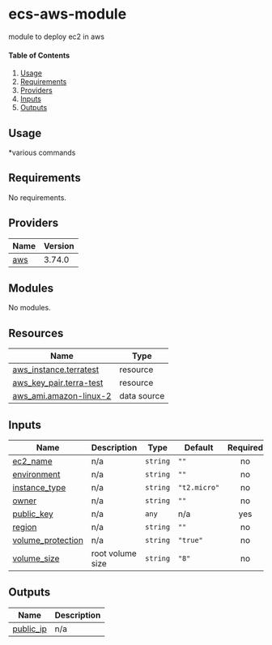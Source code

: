# ecs-aws-module
module to deploy ec2 in aws
#### Table of Contents
1. [Usage](#usage)
2. [Requirements](#requirements)
3. [Providers](#Providers)
4. [Inputs](#inputs)
5. [Outputs](#outputs)
## Usage
*various commands
<!-- BEGINNING OF PRE-COMMIT-TERRAFORM DOCS HOOK -->
## Requirements

No requirements.

## Providers

| Name | Version |
|------|---------|
| <a name="provider_aws"></a> [aws](#provider\_aws) | 3.74.0 |

## Modules

No modules.

## Resources

| Name | Type |
|------|------|
| [aws_instance.terratest](https://registry.terraform.io/providers/hashicorp/aws/latest/docs/resources/instance) | resource |
| [aws_key_pair.terra-test](https://registry.terraform.io/providers/hashicorp/aws/latest/docs/resources/key_pair) | resource |
| [aws_ami.amazon-linux-2](https://registry.terraform.io/providers/hashicorp/aws/latest/docs/data-sources/ami) | data source |

## Inputs

| Name | Description | Type | Default | Required |
|------|-------------|------|---------|:--------:|
| <a name="input_ec2_name"></a> [ec2\_name](#input\_ec2\_name) | n/a | `string` | `""` | no |
| <a name="input_environment"></a> [environment](#input\_environment) | n/a | `string` | `""` | no |
| <a name="input_instance_type"></a> [instance\_type](#input\_instance\_type) | n/a | `string` | `"t2.micro"` | no |
| <a name="input_owner"></a> [owner](#input\_owner) | n/a | `string` | `""` | no |
| <a name="input_public_key"></a> [public\_key](#input\_public\_key) | n/a | `any` | n/a | yes |
| <a name="input_region"></a> [region](#input\_region) | n/a | `string` | `""` | no |
| <a name="input_volume_protection"></a> [volume\_protection](#input\_volume\_protection) | n/a | `string` | `"true"` | no |
| <a name="input_volume_size"></a> [volume\_size](#input\_volume\_size) | root volume size | `string` | `"8"` | no |

## Outputs

| Name | Description |
|------|-------------|
| <a name="output_public_ip"></a> [public\_ip](#output\_public\_ip) | n/a |
<!-- END OF PRE-COMMIT-TERRAFORM DOCS HOOK -->
